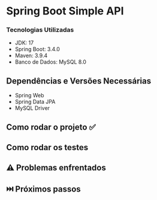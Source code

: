 # Spring Boot Simple API



### Tecnologias Utilizadas
*  JDK: 17
*  Spring Boot: 3.4.0
*  Maven: 3.9.4
*  Banco de Dados: MySQL 8.0


## Dependências e Versões Necessárias

*  Spring Web
*  Spring Data JPA
*  MySQL Driver


## Como rodar o projeto ✅



## Como rodar os testes



## ⚠️ Problemas enfrentados


## ⏭️ Próximos passos


